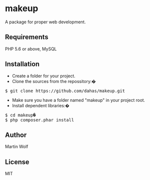 # makeup
A package for proper web development.

## Requirements
PHP 5.6 or above, MySQL

## Installation
- Create a folder for your project.
- Clone the sources from the repossitory:�
<pre>$ git clone https://github.com/dahas/makeup.git</pre>
- Make sure you have a folder named "makeup" in your project root.
- Install dependent libraries:�
<pre>$ cd makeup�
$ php composer.phar install</pre>

## Author 
Martin Wolf

## License
MIT
